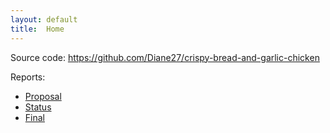 ```yaml
---
layout: default
title:  Home
---
```


Source code: https://github.com/Diane27/crispy-bread-and-garlic-chicken

Reports:

- [Proposal](proposal.html)
- [Status](status.html)
- [Final](final.html)


